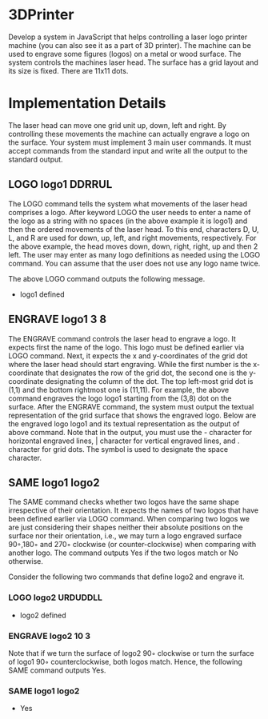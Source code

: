 # 3DPrinter 
Develop a system in JavaScript that helps controlling a laser logo printer machine (you can also see it as a part of 3D printer). The machine can be used to engrave some figures (logos) on a metal or wood surface. The system controls the machines laser head. The surface has a grid layout and its size is fixed. There are 11x11 dots.

# Implementation Details
The laser head can move one grid unit up, down, left and right. By controlling these movements the machine can actually engrave a logo on the surface.
Your system must implement 3 main user commands. It must accept commands from the standard input and write all the output to the standard
output.

## LOGO logo1 DDRRUL

The LOGO command tells the system what movements of the laser head comprises a logo. After keyword LOGO the user needs to enter a name of the logo as a string with no spaces (in the above example it is logo1) and then the ordered movements of the laser head. To this end, characters D, U, L, and R are used for down, up, left, and right movements, respectively. For the above example, the head moves down, down, right, right, up and then 2 left. The user may enter as many logo definitions as needed using the LOGO command. You can assume that the user does not use any logo name twice.

The above LOGO command outputs the following message.
- logo1 defined

## ENGRAVE logo1 3 8
The ENGRAVE command controls the laser head to engrave a logo. It expects first the name of the logo. This logo must be defined earlier via LOGO command. Next, it expects the x and y-coordinates of the grid dot where the laser head should start engraving. While the first number is the x-coordinate that designates the row of the grid dot, the second one is the y-coordinate designating the column of the dot. The top left-most grid dot is (1,1) and the bottom rightmost one is (11,11). For example, the above command engraves the logo logo1 starting from the (3,8) dot on the surface. After the ENGRAVE command, the system must output the textual representation of the grid surface that shows the engraved logo. Below are the engraved logo logo1 and its textual representation as the output of above command. Note that in the output, you must use the - character for horizontal engraved lines, | character for vertical engraved lines, and . character for grid dots. The symbol is used to designate the space character.

## SAME logo1 logo2
The SAME command checks whether two logos have the same shape irrespective of their orientation. It expects the names of two logos that have
been defined earlier via LOGO command. When comparing two logos we are just considering their shapes neither their absolute positions on the surface nor their orientation, i.e., we may turn a logo engraved surface 90◦,180◦ and 270◦ clockwise (or counter-clockwise) when comparing with another logo. The command outputs Yes if the two logos match or No otherwise.

Consider the following two commands that define logo2 and engrave it.

### LOGO logo2 URDUDDLL
- logo2 defined
### ENGRAVE logo2 10 3

Note that if we turn the surface of logo2 90◦ clockwise or turn the surface of logo1 90◦ counterclockwise, both logos match. Hence, the following SAME command outputs Yes.
### SAME logo1 logo2
- Yes
